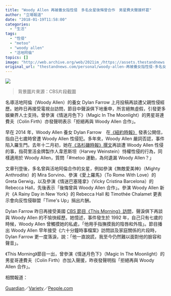 ```yaml
---
title: "Woody Allen 再被養女指性侵　多名女星後悔曾合作　男星費夫聲援杯葛"
author: "立場報道"
date: "2018-01-19T11:58:00"
categories:
  - "生活"
tags:
  - "性侵"
  - "metoo"
  - "woody allen"
  - "活地阿倫"
topics: []
image: "http://web.archive.org/web/2021im_/https://assets.thestandnews.com/media/photos/woody-04_RuFM4.png"
original_url: "thestandnews.com/personal/woody-allen-再被養女指性侵-多名女星後悔曾合作-男星費夫聲援杯葛"
---
```

![](http://web.archive.org/web/2021im_/https://assets.thestandnews.com/media/photos/woody-04_RuFM4.png)
> 背景圖片來源：CBS片段截圖

名導活地阿倫（Woody Allen）的養女 Dylan Farrow 上月投稿再談遭父親性侵經歷。她昨日再接受電視台訪問，節目中聲淚俱下地重申，所言絕無虛假，引發更多娛樂界人士支持。曾參演《情迷月色下》（Magic In The Moonlight）的男星哥連費夫（Colin Firth）亦發聲明表示「拒絕再與 Woody Allen 合作」。

早在 2014 年，Woody Allen 養女 Dylan Farrow　在[《紐約時報》](http://web.archive.org/web/20211229100324/https://kristof.blogs.nytimes.com/2014/02/01/an-open-letter-from-dylan-farrow/) 發表公開信，指自己七歲時曾遭 Woody Allen 性侵犯。多年來，Woody Allen 嚴詞否認，事件陷入羅生門。去年十二月初，她在[《洛杉磯時報》撰文](http://web.archive.org/web/20211229100324/http://www.latimes.com/opinion/op-ed/la-oe-farrow-woody-allen-me-too-20171207-story.html)再談遭 Woody Allen 性侵的事，指荷里活金牌製作人韋恩斯坦（Harvey Weinstein）恃權性侵的行為，同樣適用於 Woody Allen，質問「#metoo 運動，為何遺漏 Woody Allen？」

文章刊登後，多名曾與活地阿倫合作的女星，例如參演《無敵愛美神》（Mighty Anthrodite）的 Mira Sorvino、參演《愛上羅馬》（To Rome With Love）的 Greta Gerwig，以及參演《情迷巴塞隆拿》（Vicky Cristina Barcelona）的 Rebecca Hall，先後表示「後悔曾與 Woody Allen 合作」。參演 Woody Allen 新片《A Rainy Day in New York》的 Rebecca Hall 和 Timothée Chalamet 更表示會向反性侵聯盟「Time's Up」捐出片酬。

Dylan Farrow 昨日再接受美國 [CBS 節目《This Morning》訪問](http://web.archive.org/web/20211229100324/https://www.cbsnews.com/news/dylan-farrow-interview-today-gayle-king-full-transcript-woody-allen-me-too/)，聲淚俱下再談與 Woody Allen 的不愉快經歷。她憶述，事件發生於 1992 年，自己只有七歲的時候，Woody Allen 曾觸摸她的私處，「他用手指撫摸我的陰唇和外陰」。節目播出 Woody Allen 早年接受《六十分鐘時事檔案》訪問談及家庭關係的片段時，Dylan Farrow 更一度落淚，說：「他一直說謊，我至今仍然難以面對他的臉容和聲音」。

《This Morning》節目一出，曾參演《情迷月色下》（Magic In The Moonlight）的男星哥連費夫（Colin Firth）亦加入聲援，昨夜發聲明指「拒絕再與 Woody Allen 合作」。

相關報道：

[Guardian](http://web.archive.org/web/20211229100324/https://www.theguardian.com/film/2018/jan/18/colin-firth-woody-allen-accusations-film)／[Variety](http://web.archive.org/web/20211229100324/http://variety.com/2018/film/news/colin-firth-woody-allen-1202669197/)／[People.com](http://web.archive.org/web/20211229100324/http://people.com/movies/colin-firth-will-not-work-woody-allen/)